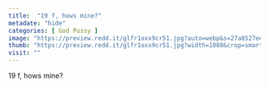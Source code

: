 ```yaml
---
title:  "19 f, hows mine?"
metadate: "hide"
categories: [ God Pussy ]
image: "https://preview.redd.it/glfr1oxx9cr51.jpg?auto=webp&s=27a8527eede68ac36d32326a1fc8847207b3ff2e"
thumb: "https://preview.redd.it/glfr1oxx9cr51.jpg?width=1080&crop=smart&auto=webp&s=8024c4af00519886125b6bbf113afbec481e0717"
visit: ""
---
```

19 f, hows mine?
